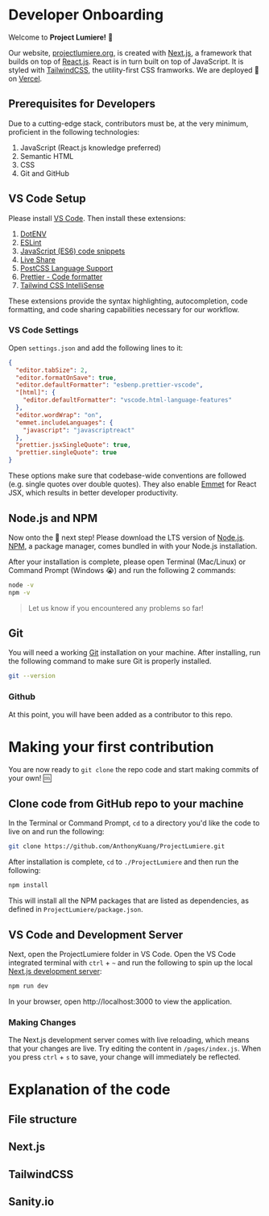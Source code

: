 # Developer Onboarding

Welcome to **Project Lumiere!** 🎉

Our website, [projectlumiere.org](https://www.projectlumiere.org), is created with [Next.js](https://nextjs.org), a framework that builds on top of [React.js](https://reactjs.org). React is in turn built on top of JavaScript. It is styled with [TailwindCSS](https://tailwindcss.com), the utility-first CSS framworks. We are deployed 🚀 on [Vercel](https://vercel.com).

## Prerequisites for Developers

Due to a cutting-edge stack, contributors must be, at the very minimum, proficient in the following technologies:

1. JavaScript (React.js knowledge preferred)
2. Semantic HTML
3. CSS
4. Git and GitHub

## VS Code Setup

Please install [VS Code](https://code.visualstudio.com). Then install these extensions:

1. [DotENV](https://marketplace.visualstudio.com/items?itemName=mikestead.dotenv)
2. [ESLint](https://marketplace.visualstudio.com/items?itemName=dbaeumer.vscode-eslint)
3. [JavaScript (ES6) code snippets](https://marketplace.visualstudio.com/items?itemName=xabikos.JavaScriptSnippets)
4. [Live Share](https://marketplace.visualstudio.com/items?itemName=MS-vsliveshare.vsliveshare)
5. [PostCSS Language Support](https://marketplace.visualstudio.com/items?itemName=csstools.postcss)
6. [Prettier - Code formatter](https://marketplace.visualstudio.com/items?itemName=esbenp.prettier-vscode)
7. [Tailwind CSS IntelliSense](https://marketplace.visualstudio.com/items?itemName=bradlc.vscode-tailwindcss)

These extensions provide the syntax highlighting, autocompletion, code formatting, and code sharing capabilities necessary for our workflow.

### VS Code Settings

Open `settings.json` and add the following lines to it:

```json
{
  "editor.tabSize": 2,
  "editor.formatOnSave": true,
  "editor.defaultFormatter": "esbenp.prettier-vscode",
  "[html]": {
    "editor.defaultFormatter": "vscode.html-language-features"
  },
  "editor.wordWrap": "on",
  "emmet.includeLanguages": {
    "javascript": "javascriptreact"
  },
  "prettier.jsxSingleQuote": true,
  "prettier.singleQuote": true
}
```

These options make sure that codebase-wide conventions are followed (e.g. single quotes over double quotes). They also enable [Emmet](https://emmet.io) for React JSX, which results in better developer productivity.

## Node.js and NPM

Now onto the 🥳 next step! Please download the LTS version of [Node.js](https://nodejs.org). [NPM](https://www.npmjs.com), a package manager, comes bundled in with your Node.js installation.

After your installation is complete, please open Terminal (Mac/Linux) or Command Prompt (Windows 😭) and run the following 2 commands:

```bash
node -v
npm -v
```

> Let us know if you encountered any problems so far!

## Git

You will need a working [Git](https://git-scm.com) installation on your machine. After installing, run the following command to make sure Git is properly installed.

```bash
git --version
```

### Github

At this point, you will have been added as a contributor to this repo.

# Making your first contribution

You are now ready to `git clone` the repo code and start making commits of your own! 🆒

## Clone code from GitHub repo to your machine

In the Terminal or Command Prompt, `cd` to a directory you'd like the code to live on and run the following:

```bash
git clone https://github.com/AnthonyKuang/ProjectLumiere.git
```

After installation is complete, `cd` to `./ProjectLumiere` and then run the following:

```bash
npm install
```

This will install all the NPM packages that are listed as dependencies, as defined in `ProjectLumiere/package.json`.

## VS Code and Development Server

Next, open the ProjectLumiere folder in VS Code. Open the VS Code integrated terminal with `ctrl` + `~` and run the following to spin up the local [Next.js development server]():

```bash
npm run dev
```

In your browser, open http://localhost:3000 to view the application.

### Making Changes

The Next.js development server comes with live reloading, which means that your changes are live. Try editing the content in `/pages/index.js`. When you press `ctrl` + `s` to save, your change will immediately be reflected.

# Explanation of the code

## File structure

## Next.js

## TailwindCSS

## Sanity.io
